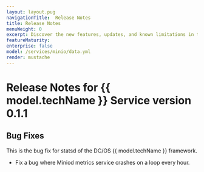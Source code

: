 ```yaml
---
layout: layout.pug
navigationTitle:  Release Notes
title: Release Notes
menuWeight: 0
excerpt: Discover the new features, updates, and known limitations in this release of the Minio Service 
featureMaturity:
enterprise: false
model: /services/minio/data.yml
render: mustache
---
```


# Release Notes for {{ model.techName }} Service version 0.1.1

## Bug Fixes
This is the bug fix for statsd of the DC/OS {{ model.techName }} framework.

* Fix a bug where Miniod metrics service crashes on a loop every hour.
 
